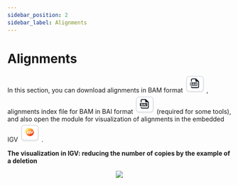 ```yaml
---
sidebar_position: 2
sidebar_label: Alignments
---
```


# Alignments

In this section, you can download alignments in BAM format ![BAM file](/img/eng/30-bam_file.png) , 
alignments index file for BAM in BAI format ![BAI file](/img/eng/31-bai-file.png) (required for some tools), 
and also open the module for visualization of alignments in the embedded IGV ![IGV](/img/eng/27_igv.png) .

**The visualization in IGV: reducing the number of copies by the example of a deletion**

<p align="center">
<img src={'../../img/eng/32-igv-deletion.jpg'} width="800"/>
</p>
